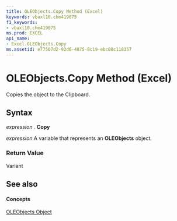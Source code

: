 ```yaml
---
title: OLEObjects.Copy Method (Excel)
keywords: vbaxl10.chm419075
f1_keywords:
- vbaxl10.chm419075
ms.prod: EXCEL
api_name:
- Excel.OLEObjects.Copy
ms.assetid: e77507d2-92d6-4875-8c19-ebc08c118357
---
```



# OLEObjects.Copy Method (Excel)

Copies the object to the Clipboard.


## Syntax

 _expression_ . **Copy**

 _expression_ A variable that represents an **OLEObjects** object.


### Return Value

Variant


## See also


#### Concepts


[OLEObjects Object](oleobjects-object-excel.md)

